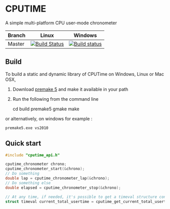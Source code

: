 CPUTIME
=======
A simple multi-platform CPU user-mode chronometer

Branch | Linux | Windows
--- | --- | ---
Master | [![Build Status](https://travis-ci.org/centaurean/cputime.svg?branch=master)](https://travis-ci.org/centaurean/cputime) | [![Build status](https://ci.appveyor.com/api/projects/status/vfuxoenyd0y9iidx/branch/master?svg=true)](https://ci.appveyor.com/project/gpnuma/cputime/branch/master)

Build
-----
To build a static and dynamic library of CPUTime on Windows, Linux or Mac OSX,

1) Download [premake 5](http://premake.github.io/) and make it available in your path

2) Run the following from the command line

    cd build
    premake5 gmake
    make

or alternatively, on windows for example :

    premake5.exe vs2010

Quick start
-----------
```C
#include "cputime_api.h"

cputime_chronometer chrono;
cputime_chronometer_start(&chrono);
// Do something
double lap = cputime_chronometer_lap(&chrono);
// Do something else
double elapsed = cputime_chronometer_stop(&chrono);

// At any time, if needed, it's possible to get a timeval structure containing the total elapsed usermode time
struct timeval current_total_usertime = cputime_get_current_total_usertime();
